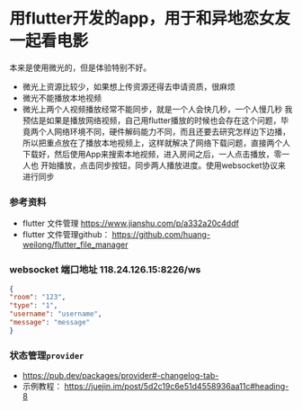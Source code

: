 # 用flutter开发的app，用于和异地恋女友一起看电影
本来是使用微光的，但是体验特别不好。
- 微光上资源比较少，如果想上传资源还得去申请资质，很麻烦
- 微光不能播放本地视频
- 微光上两个人视频播放经常不能同步，就是一个人会快几秒，一个人慢几秒
我预估是如果是播放网络视频，自己用flutter播放的时候也会存在这个问题，毕竟两个人网络环境不同，硬件解码能力不同，而且还要去研究怎样边下边播，
所以把重点放在了播放本地视频上，这样就解决了网络下载问题，直接两个人下载好，然后使用App来搜索本地视频，进入房间之后，一人点击播放，零一人也
开始播放，点击同步按钮，同步两人播放进度。使用websocket协议来进行同步

### 参考资料
- flutter 文件管理 https://www.jianshu.com/p/a332a20c4ddf
- flutter 文件管理github： https://github.com/huang-weilong/flutter_file_manager
### websocket 端口地址 118.24.126.15:8226/ws
```json
{
"room": "123",
"type": "1",
"username": "username",
"message": "message"
}
```
### 状态管理```provider```
- https://pub.dev/packages/provider#-changelog-tab-
- 示例教程：  https://juejin.im/post/5d2c19c6e51d4558936aa11c#heading-8